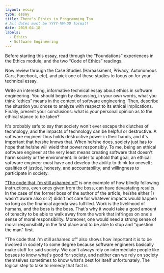 ```yaml
---
layout: essay
type: essay
title: There's Ethics in Programming Too
# All dates must be YYYY-MM-DD format!
date: 2019-04-18
labels:
  - Ethics
  - Software Engineering
---
```


Before starting this essay, read through the “Foundations” experiences in the Ethics module, and the two “Code of Ethics” readings.

Now review through the Case Studies (Haraassment, Privacy, Autonomous Cars, Facebook, etc), and pick one of these studies to focus on for your technical essay.

Write an interesting, informative technical essay about ethics in software engineering. You should begin by discussing, in your own words, what you think “ethics” means in the context of software engineering. Then, describe the situation you chose to analyze with respect to its ethical implications. Finally, present your conclusions: what is your personal opinion as to the ethical stance to be taken?






It's probably safe to say that society won't ever escape the clutches of technology, and the impacts of technology can be helpful or destructive. A software engineer thus holds destructive power in their hands, and it's important that he/she knows that. When he/she does, society just has to hope that he/she will wield that power responsibly. To me, being an ethical software engineer at the very least means creating software that doesn't harm society or the environment. In order to uphold that goal, an ethical software engineer must have and develop the ability to think for oneself; qualities of justice, honesty, and accountability; and willingness to participate in society. 

["The code that I'm still ashamed of"](https://medium.freecodecamp.org/the-code-im-still-ashamed-of-e4c021dff55e) is one example of how blindly following instructions, even ones given from the boss, can have devastating results. In the case of the former boss of the author of the article, he/she either 1) wasn't aware also or 2) didn't not care for whatever impacts would happen so long as the financial agenda was fulfilled. Work is the livelihood of humans, and the boss is the boss. That's why it would take a good amount of tenacity to be able to walk away from the work that infringes on one's sense of moral responsibility. Moreover, one would need a strong sense of moral responsibility in the first place and to be able to stop and "question the man" first. 

"The code that I'm still ashamed of" also shows how important it is to be involved in society to some degree because software engineers basically make stuff for said society. We can't always rely on intermediate people like bosses to know what's good for society, and neither can we rely on society themselves sometimes to know what's best for itself unfortunately. The logical step to take to remedy that fact is 


